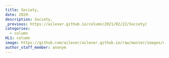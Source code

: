 ```yaml
---
title: Society,
date: 2020-
description: Society,
_previous: https://ailever.github.io/column/2021/02/22/Society/
categories:
  - column
HL1: column
image: https://github.com/ailever/ailever.github.io/raw/master/images/unsplash/gray_Society.png
author_staff_member: anonym
---
```


